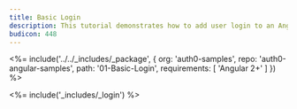 ```yaml
---
title: Basic Login
description: This tutorial demonstrates how to add user login to an Angular 2 application with Auth0
budicon: 448
---
```


<%= include('../../_includes/_package', {
  org: 'auth0-samples',
  repo: 'auth0-angular-samples',
  path: '01-Basic-Login',
  requirements: [
    'Angular 2+'
  ]
}) %>

<%= include('_includes/_login') %>
